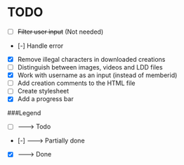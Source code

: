 TODO
====
* [ ] ~~Filter user input~~ (Not needed)
* [-] Handle error
* [x] Remove illegal characters in downloaded creations
* [ ] Distinguish between images, videos and LDD files
* [x] Work with username as an input (instead of memberid)
* [ ] Add creation comments to the HTML file
* [ ] Create stylesheet
* [x] Add a progress bar

###Legend
* [ ] ---> Todo
* [-] ---> Partially done
* [x] ---> Done

